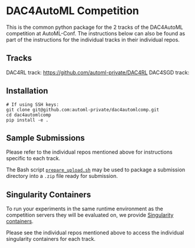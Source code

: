 # DAC4AutoML Competition
This is the common python package for the 2 tracks of the DAC4AutoML competition at AutoML-Conf. The instructions below can also be found as part of the instructions for the individual tracks in their individual repos.

## Tracks
DAC4RL track: https://github.com/automl-private/DAC4RL
DAC4SGD track:

## Installation
```
# If using SSH keys:
git clone git@github.com:automl-private/dac4automlcomp.git
cd dac4automlcomp
pip install -e .
```

## Sample Submissions
Please refer to the individual repos mentioned above for instructions specific to each track.

The Bash script [`prepare_upload.sh`](prepare_upload.sh) may be used to package a submission directory into a `.zip` file ready for submission.

## Singularity Containers
To run your experiments in the same runtime environment as the competition servers they will be evaluated on, we provide [Singularity containers](https://sylabs.io/guides/3.5/user-guide/introduction.html).

Please see the individual repos mentioned above to access the individual singularity containers for each track.

